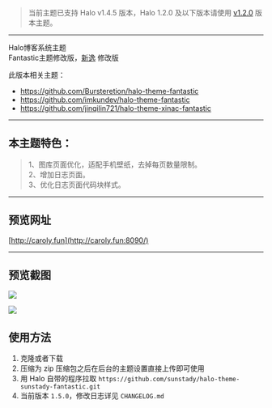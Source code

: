 > 当前主题已支持 Halo v1.4.5 版本，Halo 1.2.0 及以下版本请使用 [v1.2.0](https://github.com/jinqilin721/halo-theme-xinac-fantastic/tree/v1.2.0) 版本主题。

---

Halo博客系统主题<br>
Fantastic主题修改版，[新逸](https://blog.xinac.cn/) 修改版<br>

此版本相关主题：
- https://github.com/Bursteretion/halo-theme-fantastic
- https://github.com/imkundev/halo-theme-fantastic
- https://github.com/jinqilin721/halo-theme-xinac-fantastic

---

<h2>本主题特色：</h2>

> 1、图库页面优化，适配手机壁纸，去掉每页数量限制。     
> 2、增加日志页面。     
> 3、优化日志页面代码块样式。


---

## 预览网址
[http://caroly.fun](http://caroly.fun:8090/) 

---

## 预览截图

![](http://caroly.site/caroly_img/caroly_github_1.png)

![](http://caroly.site/caroly_img/caroly_github_2.png)


## 使用方法

1. 克隆或者下载
2. 压缩为 zip 压缩包之后在后台的主题设置直接上传即可使用
3. 用 Halo 自带的程序拉取 `https://github.com/sunstady/halo-theme-sunstady-fantastic.git`
4. 当前版本 `1.5.0`，修改日志详见 `CHANGELOG.md`
